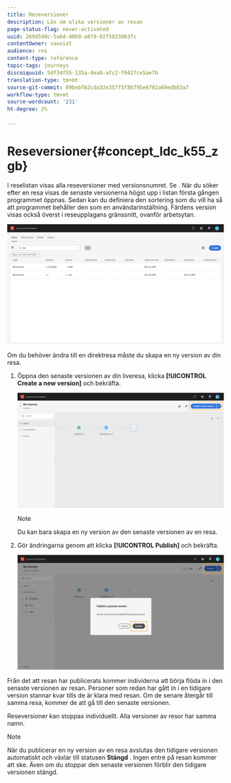 ```yaml
---
title: Reseversioner
description: Läs om olika versioner av resan
page-status-flag: never-activated
uuid: 269d590c-5a6d-40b9-a879-02f5033863fc
contentOwner: sauviat
audience: rns
content-type: reference
topic-tags: journeys
discoiquuid: 5df34f55-135a-4ea8-afc2-f9427ce5ae7b
translation-type: tm+mt
source-git-commit: 09bebf62cda32e357f5f8b795e6702a69edb83a7
workflow-type: tm+mt
source-wordcount: '231'
ht-degree: 2%

---
```



# Reseversioner{#concept_ldc_k55_zgb}

I reselistan visas alla reseversioner med versionsnumret. Se [](../building-journeys/using-the-journey-designer.md). När du söker efter en resa visas de senaste versionerna högst upp i listan första gången programmet öppnas. Sedan kan du definiera den sortering som du vill ha så att programmet behåller den som en användarinställning. Färdens version visas också överst i reseupplagans gränssnitt, ovanför arbetsytan.

![](../assets/journeyversions1.png)

Om du behöver ändra till en direktresa måste du skapa en ny version av din resa.

1. Öppna den senaste versionen av din liveresa, klicka **[!UICONTROL Create a new version]** och bekräfta.

   ![](../assets/journeyversions2.png)

   >[!NOTE]
   >
   >Du kan bara skapa en ny version av den senaste versionen av en resa.

1. Gör ändringarna genom att klicka **[!UICONTROL Publish]** och bekräfta.

   ![](../assets/journeyversions3.png)

Från det att resan har publicerats kommer individerna att börja flöda in i den senaste versionen av resan. Personer som redan har gått in i en tidigare version stannar kvar tills de är klara med resan. Om de senare återgår till samma resa, kommer de att gå till den senaste versionen.

Reseversioner kan stoppas individuellt. Alla versioner av resor har samma namn.

>[!NOTE]
>
>När du publicerar en ny version av en resa avslutas den tidigare versionen automatiskt och växlar till statusen **Stängd** . Ingen entré på resan kommer att ske. Även om du stoppar den senaste versionen förblir den tidigare versionen stängd.
